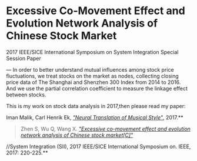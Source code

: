 # Excessive Co-Movement Effect and Evolution Network Analysis of Chinese Stock Market
2017 IEEE/SICE International Symposium on System Integration Special Session Paper

— In order to better understand mutual influences among stock price fluctuations, we treat stocks on the market as nodes, collecting closing price data of The Shanghai and Shenzhen 300 Index from 2014 to 2016. And we use the partial correlation coefficient to measure the linkage effect between stocks.

This is my work on stock data analysis in 2017,then please read my paper:

Iman Malik, Carl Henrik Ek, [*"Neural Translation of Musical Style"*](https://ieeexplore.ieee.org/abstract/document/8279215/authors#authors), 2017.**

> Zhen S, Wu Q, Wang X. 
[*"Excessive co-movement effect and evolution network analysis of Chinese stock market[C]"*](https://ieeexplore.ieee.org/abstract/document/8279215/authors#authors)

//System Integration (SII), 2017 IEEE/SICE International Symposium on. IEEE, 2017: 220-225.**
